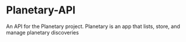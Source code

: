 # Planetary-API
An API for the Planetary project. Planetary is an app that lists, store, and manage planetary discoveries
